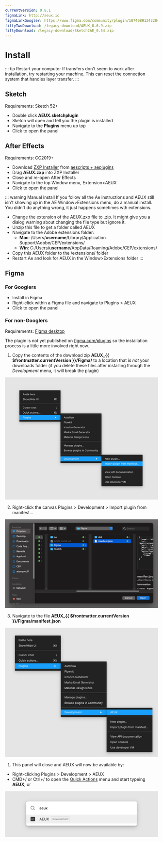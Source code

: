 ```yaml
---
currentVersion: 0.8.1
figmaLink: http://aeux.io
figmaLinkGoogler: https://www.figma.com/community/plugin/1074089134220495724/AEUX
fiftyTwoDownload: /legacy-download/AEUX_0.6.9.zip
fiftyDownload: /legacy-download/Sketch2AE_0.54.zip
---
```


# Install

::: tip Restart your computer
If transfers don't seem to work after installation, try restarting your machine. This can reset the connection system that handles layer transfer.
:::

## Sketch

Requirements: Sketch 52+

- Double click **AEUX.sketchplugin**
- Sketch will open and tell you the plugin is installed
- Navigate to the **Plugins** menu up top
- Click to open the panel

## After Effects

Requirements: CC2019+

- Download [ZXP Installer](https://aescripts.com/learn/zxp-installer/) from [aescripts + aeplugins](https://aescripts.com/)
- Drag **AEUX.zxp** into ZXP Installer
- Close and re-open After Effects
- Navigate to the top Window menu, Extension>AEUX
- Click to open the panel

::: warning Manual install
If you follow all the Ae instructions and AEUX still isn't showing up in the AE Window>Extensions menu, do a manual install. You didn't do anything wrong, it just happens sometimes wth extensions.
- Change the extension of the AEUX.zxp file to .zip. It might give you a dialog warning about changing the file type but ignore it.
- Unzip this file to get a folder called AEUX
- Navigate to the Adobe extensions folder:
  - **Mac**: /Users/**username**/Library/Application Support/Adobe/CEP/extensions/
  - **Win**: C:/Users/**username**/AppData/Roaming/Adobe/CEP/extensions/
- Copy this AEUX folder to the /extensions/ folder
- Restart Ae and look for AEUX in the Window>Extensions folder
:::

## Figma

### For Googlers
- Install in <a :href="$frontmatter.figmaLinkGoogler">Figma</a>
- Right-click within a Figma file and navigate to Plugins > AEUX
- Click to open the panel

### For non-Googlers
Requirements: [Figma desktop](https://www.figma.com/downloads/)

The plugin is not yet published on [figma.com/plugins](http://figma.com/plugins) so the installation process is a little more involved right now.

1. Copy the contents of the download zip **AEUX_{{ $frontmatter.currentVersion }}/Figma/** to a location that is *not* your downloads folder (if you delete these files after installing through the *Development* menu, it will break the plugin)

<img src="/figma-install-01.jpg" />

2. Right-click the canvas Plugins > Development > Import plugin from manifest…

<img src="/figma-install-02.jpg" />

3. Navigate to the file **AEUX_{{ $frontmatter.currentVersion }}/Figma/manifest.json**
  
<img src="/figma-install-03.jpg" />

1. This panel will close and AEUX will now be available by:
- Right-clicking Plugins > Development > AEUX
- CMD+/ or Ctrl+/ to open the [Quick Actions](https://help.figma.com/hc/en-us/articles/360040328653-Use-shortcuts-and-quick-actions) menu and start typeing **AEUX**, or

<img src="/figma-install-04.jpg" />
